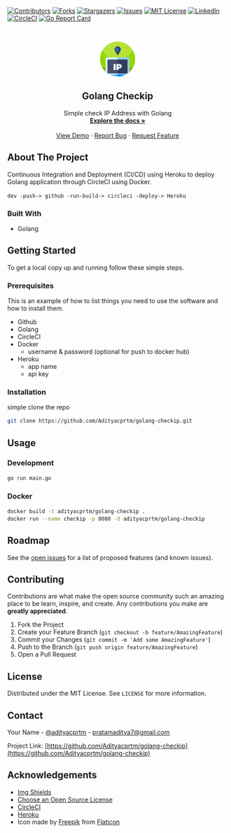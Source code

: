 [![Contributors][contributors-shield]][contributors-url]
[![Forks][forks-shield]][forks-url]
[![Stargazers][stars-shield]][stars-url]
[![Issues][issues-shield]][issues-url]
[![MIT License][license-shield]][license-url]
[![LinkedIn][linkedin-shield]][linkedin-url]
[![CircleCI](https://circleci.com/gh/Adityacprtm/golang-checkip.svg?style=svg)](https://circleci.com/gh/Adityacprtm/golang-checkip)
[![Go Report Card](https://goreportcard.com/badge/github.com/adityacprtm/golang-checkip)](https://goreportcard.com/report/github.com/adityacprtm/golang-checkip)

<!-- PROJECT LOGO -->
<br />
<p align="center">
  <a href="https://github.com/Adityacprtm/golang-checkip">
    <img src="logo.png" alt="Logo" width="80" height="80">
  </a>

  <h2 align="center">Golang Checkip</h2>

  <p align="center">
    Simple check IP Address with Golang
    <br />
    <a href="https://github.com/Adityacprtm/golang-checkip"><strong>Explore the docs »</strong></a>
    <br />
    <br />
    <a href="https://github.com/Adityacprtm/golang-checkip">View Demo</a>
    ·
    <a href="https://github.com/Adityacprtm/golang-checkip/issues">Report Bug</a>
    ·
    <a href="https://github.com/Adityacprtm/golang-checkip/issues">Request Feature</a>
  </p>
</p>

<!-- ABOUT THE PROJECT -->
## About The Project

Continuous Integration and Deployment (CI/CD) using Heroku to deploy Golang application through CircleCI using Docker.

`dev -push-> github -run-build-> circleci -deploy-> Heroku`

### Built With

* Golang

<!-- GETTING STARTED -->
## Getting Started

To get a local copy up and running follow these simple steps.

### Prerequisites

This is an example of how to list things you need to use the software and how to install them.

* Github
* Golang
* CircleCI
* Docker
  * username & password (optional for push to docker hub)
* Heroku
  * app name
  * api key

### Installation

simple clone the repo

```sh
git clone https://github.com/Adityacprtm/golang-checkip.git
```

<!-- USAGE EXAMPLES -->
## Usage

### Development

```sh
go run main.go
```

### Docker

```sh
docker build -t adityacprtm/golang-checkip .
docker run --name checkip -p 8080 -d adityacprtm/golang-checkip
```

<!-- ROADMAP -->
## Roadmap

See the [open issues](https://github.com/Adityacprtm/golang-checkip/issues) for a list of proposed features (and known issues).

<!-- CONTRIBUTING -->
## Contributing

Contributions are what make the open source community such an amazing place to be learn, inspire, and create. Any contributions you make are **greatly appreciated**.

1. Fork the Project
2. Create your Feature Branch (`git checkout -b feature/AmazingFeature`)
3. Commit your Changes (`git commit -m 'Add some AmazingFeature'`)
4. Push to the Branch (`git push origin feature/AmazingFeature`)
5. Open a Pull Request

<!-- LICENSE -->
## License

Distributed under the MIT License. See `LICENSE` for more information.

<!-- CONTACT -->
## Contact

Your Name - [@adityacprtm](https://twitter.com/adityacprtm) - pratamaditya7@gmail.com

Project Link: [https://github.com/Adityacprtm/golang-checkip](https://github.com/Adityacprtm/golang-checkip)

<!-- ACKNOWLEDGEMENTS -->
## Acknowledgements

* [Img Shields](https://shields.io)
* [Choose an Open Source License](https://choosealicense.com)
* [CircleCI](https://circleci.com/)
* [Heroku](https://heroku.com/)
* Icon made by [Freepik](https://www.freepik.com/) from [Flaticon](https://www.flaticon.com/)

<!-- MARKDOWN LINKS & IMAGES -->
<!-- https://www.markdownguide.org/basic-syntax/#reference-style-links -->
[contributors-shield]: https://img.shields.io/github/contributors/adityacprtm/golang-checkip
[contributors-url]: https://github.com/Adityacprtm/golang-checkip/graphs/contributors
[forks-shield]: https://img.shields.io/github/forks/adityacprtm/golang-checkip
[forks-url]: https://github.com/Adityacprtm/golang-checkip/network/members
[stars-shield]: https://img.shields.io/github/stars/adityacprtm/golang-checkip
[stars-url]: https://github.com/Adityacprtm/golang-checkip/stargazers
[issues-shield]: https://img.shields.io/github/issues/Adityacprtm/golang-checkip
[issues-url]: https://github.com/Adityacprtm/golang-checkip/issues
[license-shield]: https://img.shields.io/github/license/Adityacprtm/golang-checkip
[license-url]: https://github.com/Adityacprtm/golang-checkip/blob/main/LICENSE
[linkedin-shield]: https://img.shields.io/badge/-LinkedIn-black?logo=linkedin&colorB=555
[linkedin-url]: https://linkedin.com/in/adityacprtm
